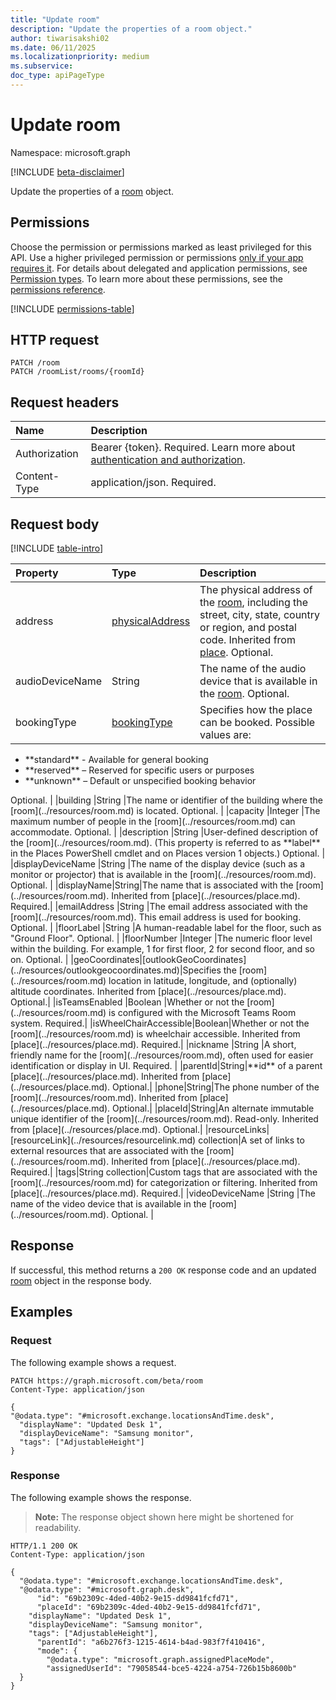 ```yaml
---
title: "Update room"
description: "Update the properties of a room object."
author: tiwarisakshi02
ms.date: 06/11/2025
ms.localizationpriority: medium
ms.subservice:
doc_type: apiPageType
---
```


# Update room

Namespace: microsoft.graph

[!INCLUDE [beta-disclaimer](../../includes/beta-disclaimer.md)]

Update the properties of a [room](../resources/room.md) object.

## Permissions

Choose the permission or permissions marked as least privileged for this API. Use a higher privileged permission or permissions [only if your app requires it](/graph/permissions-overview#best-practices-for-using-microsoft-graph-permissions). For details about delegated and application permissions, see [Permission types](/graph/permissions-overview#permission-types). To learn more about these permissions, see the [permissions reference](/graph/permissions-reference).

<!-- {
  "blockType": "permissions",
  "name": "room-update-permissions"
}
-->
[!INCLUDE [permissions-table](../includes/permissions/room-update-permissions.md)]

## HTTP request

<!-- {
  "blockType": "ignored"
}
-->
``` http
PATCH /room
PATCH /roomList/rooms/{roomId}
```

## Request headers

|Name|Description|
|:---|:---|
|Authorization|Bearer {token}. Required. Learn more about [authentication and authorization](/graph/auth/auth-concepts).|
|Content-Type|application/json. Required.|

## Request body

[!INCLUDE [table-intro](../../includes/update-property-table-intro.md)]

|Property|Type|Description|
|:---|:---|:---|
|address|[physicalAddress](../resources/physicaladdress.md)|The physical address of the [room](../resources/room.md), including the street, city, state, country or region, and postal code. Inherited from [place](../resources/place.md). Optional.|
|audioDeviceName |String |The name of the audio device that is available in the [room](../resources/room.md). Optional. |
|bookingType |[bookingType](../resources/room.md#bookingtype-values) |Specifies how the place can be booked. Possible values are:
<ul><li>**standard** - Available for general booking</li>
<li>**reserved** – Reserved for specific users or purposes</li>
<li>**unknown** – Default or unspecified booking behavior</li>
</ul> Optional. |
|building |String |The name or identifier of the building where the [room](../resources/room.md) is located. Optional. |
|capacity |Integer |The maximum number of people in the [room](../resources/room.md) can accommodate. Optional. |
|description |String |User-defined description of the [room](../resources/room.md). (This property is referred to as **label** in the Places PowerShell cmdlet and on Places version 1 objects.) Optional. |
|displayDeviceName |String |The name of the display device (such as a monitor or projector) that is available in the [room](../resources/room.md). Optional. |
|displayName|String|The name that is associated with the [room](../resources/room.md). Inherited from [place](../resources/place.md). Required.|
|emailAddress |String |The email address associated with the [room](../resources/room.md). This email address is used for booking. Optional. |
|floorLabel |String |A human-readable label for the floor, such as "Ground Floor". Optional. |
|floorNumber |Integer |The numeric floor level within the building. For example, 1 for first floor, 2 for second floor, and so on. Optional. |
|geoCoordinates|[outlookGeoCoordinates](../resources/outlookgeocoordinates.md)|Specifies the [room](../resources/room.md) location in latitude, longitude, and (optionally) altitude coordinates. Inherited from [place](../resources/place.md). Optional.|
|isTeamsEnabled |Boolean |Whether or not the [room](../resources/room.md) is configured with the Microsoft Teams Room system. Required.|
|isWheelChairAccessible|Boolean|Whether or not the [room](../resources/room.md) is wheelchair accessible. Inherited from [place](../resources/place.md). Required.|
|nickname |String |A short, friendly name for the [room](../resources/room.md), often used for easier identification or display in UI. Required. |
|parentId|String|**id** of a parent [place](../resources/place.md). Inherited from [place](../resources/place.md). Optional.|
|phone|String|The phone number of the [room](../resources/room.md). Inherited from [place](../resources/place.md). Optional.|
|placeId|String|An alternate immutable unique identifier of the [room](../resources/room.md). Read-only. Inherited from [place](../resources/place.md). Optional.|
|resourceLinks|[resourceLink](../resources/resourcelink.md) collection|A set of links to external resources that are associated with the [room](../resources/room.md). Inherited from [place](../resources/place.md). Required.|
|tags|String collection|Custom tags that are associated with the [room](../resources/room.md) for categorization or filtering. Inherited from [place](../resources/place.md). Required.|
|videoDeviceName |String |The name of the video device that is available in the [room](../resources/room.md). Optional. |

## Response

If successful, this method returns a `200 OK` response code and an updated [room](../resources/room.md) object in the response body.

## Examples

### Request

The following example shows a request.
<!-- {
  "blockType": "request",
  "name": "update_room"
}
-->
``` http
PATCH https://graph.microsoft.com/beta/room
Content-Type: application/json

{
"@odata.type": "#microsoft.exchange.locationsAndTime.desk",
  "displayName": "Updated Desk 1",
  "displayDeviceName": "Samsung monitor",
  "tags": ["AdjustableHeight"]
}
```


### Response

The following example shows the response.
>**Note:** The response object shown here might be shortened for readability.
<!-- {
  "blockType": "response",
  "truncated": true
}
-->
``` http
HTTP/1.1 200 OK
Content-Type: application/json

{
  "@odata.type": "#microsoft.exchange.locationsAndTime.desk",
  "@odata.type": "#microsoft.graph.desk",
      "id": "69b2309c-4ded-40b2-9e15-dd9841fcfd71",
      "placeId": "69b2309c-4ded-40b2-9e15-dd9841fcfd71",
    "displayName": "Updated Desk 1",
    "displayDeviceName": "Samsung monitor",
    "tags": ["AdjustableHeight"],
      "parentId": "a6b276f3-1215-4614-b4ad-983f7f410416",
      "mode": {
        "@odata.type": "microsoft.graph.assignedPlaceMode",
        "assignedUserId": "79058544-bce5-4224-a754-726b15b8600b"
  }
}
```

